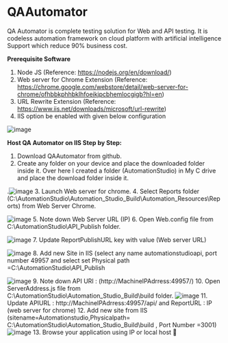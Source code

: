 # QAAutomator
QA Automator is complete testing solution for Web and API testing. It is codeless automation framework on cloud platform with artificial intelligence Support which reduce 90% business cost.

**Prerequisite Software**
1.	Node JS
(Reference: https://nodejs.org/en/download/)
2.	Web server for Chrome Extension
(Reference: https://chrome.google.com/webstore/detail/web-server-for-chrome/ofhbbkphhbklhfoeikjpcbhemlocgigb?hl=en)
3.	URL Rewrite Extension
(Reference: https://www.iis.net/downloads/microsoft/url-rewrite)
4.	IIS option be enabled with given below configuration

![image](https://user-images.githubusercontent.com/26107997/134213875-ce6640fe-6907-4fd5-aefd-b0a7bbaed41e.png)

**Host QA Automator on IIS Step by Step:**

1.	Download QAAutomator from github.
2.	Create any folder on your device and place the downloaded folder inside it. Over here I created a folder (AutomationStudio) in My C drive and place the download folder inside it.

.![image](https://user-images.githubusercontent.com/26107997/134214151-5f3ce59b-8ce4-48c5-b82a-3984ddc4ccc2.png)
3.	Launch Web server for chrome.
4.	Select Reports folder (C:\AutomationStudio\Automation_Studio_Build\Automation_Resources\Reports) from Web Server Chrome.

![image](https://user-images.githubusercontent.com/26107997/134214222-50e89e0c-f45b-472f-9032-85be216f8955.png)
5.	Note down Web Server URL (IP)
6.	Open Web.config file from C:\AutomationStudio\API_Publish folder.

![image](https://user-images.githubusercontent.com/26107997/134214301-85046501-6ccb-444c-9835-f57cdb7e60fc.png)
7.	Update ReportPublishURL key with value (Web server URL)

![image](https://user-images.githubusercontent.com/26107997/134214375-25a2700d-6d32-4ed3-a451-11e2ed4c591a.png)
8.	Add new Site in IIS (select any name automationstudioapi, port number 49957 and select set Physical path =C:\AutomationStudio\API_Publish

![image](https://user-images.githubusercontent.com/26107997/134214498-dc889c4f-e600-43a4-885b-15b98745f095.png)
9.	Note down API URI : (http://MachineIPAdrress:49957/)
10.	Open ServerAddress.js file from C:\AutomationStudio\Automation_Studio_Build\build folder.
![image](https://user-images.githubusercontent.com/26107997/134214599-532098bb-dbe4-4b99-be3a-a4fc253c4332.png)
11.	Update APIURL : http://MachineIPAdrress:49957/api/  and ReportURL : IP (web server for chrome)
12.	Add new site from IIS (sitename=Automationstudio,Physicalpath= C:\AutomationStudio\Automation_Studio_Build\build , Port Number =3001)
![image](https://user-images.githubusercontent.com/26107997/134214665-2cbbf946-b79e-4063-93c8-dceab1f92c57.png)
13.	Browse your application using IP or local host 


